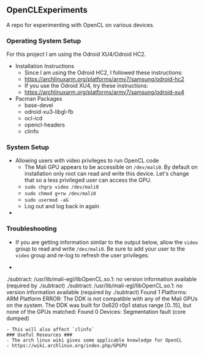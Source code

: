 ## OpenCLExperiments
A repo for experimenting with OpenCL on various devices.

### Operating System Setup ###
For this project I am using the Odroid XU4/Odroid HC2.
* Installation Instructions
    - Since I am using the Odroid HC2, I followed these instructions:
    - https://archlinuxarm.org/platforms/armv7/samsung/odroid-hc2
    - If you use the Odroid XU4, try these instructions:
    - https://archlinuxarm.org/platforms/armv7/samsung/odroid-xu4
* Pacman Packages
    - base-devel
    - odroid-xu3-libgl-fb
    - ocl-icd
    - opencl-headers
    - clinfo

### System Setup ###
* Allowing users with video privileges to run OpenCL code
    - The Mali GPU appears to be accessible on `/dev/mali0`. By default on
installation only root can read and write this device. Let's change that so a
less privileged user can access the GPU.
    - `sudo chgrp video /dev/mali0`
    - `sudo chmod g+rw /dev/mali0`
    - `sudo usermod -aG `
    - Log out and log back in again
* 

### Troubleshooting ###
* If you are getting information similar to the output below,
allow the `video` group to read and write `/dev/mali0`.
Be sure to add your user to the `video` group and re-log to refresh the user privileges.
- ```$ ./subtract 
./subtract: /usr/lib/mali-egl/libOpenCL.so.1: no version information available (required by ./subtract)
./subtract: /usr/lib/mali-egl/libOpenCL.so.1: no version information available (required by ./subtract)
Found 1 Platforms:
    ARM Platform
ERROR: The DDK is not compatible with any of the Mali GPUs on the system.
The DDK was built for 0x620 r0p1 status range [0..15], but none of the GPUs matched:
Found 0 Devices:
Segmentation fault (core dumped)
```
- This will also affect `clinfo`
### Useful Resources ###
- The arch linux wiki gives some applicable knowledge for OpenCL
- https://wiki.archlinux.org/index.php/GPGPU